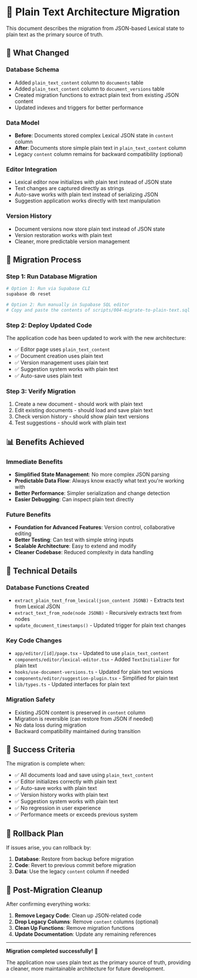 # 🔄 Plain Text Architecture Migration

This document describes the migration from JSON-based Lexical state to plain text as the primary source of truth.

## 🎯 What Changed

### **Database Schema**
- Added `plain_text_content` column to `documents` table
- Added `plain_text_content` column to `document_versions` table
- Created migration functions to extract plain text from existing JSON content
- Updated indexes and triggers for better performance

### **Data Model**
- **Before**: Documents stored complex Lexical JSON state in `content` column
- **After**: Documents store simple plain text in `plain_text_content` column
- Legacy `content` column remains for backward compatibility (optional)

### **Editor Integration**
- Lexical editor now initializes with plain text instead of JSON state
- Text changes are captured directly as strings
- Auto-save works with plain text instead of serializing JSON
- Suggestion application works directly with text manipulation

### **Version History**
- Document versions now store plain text instead of JSON state
- Version restoration works with plain text
- Cleaner, more predictable version management

## 🚀 Migration Process

### **Step 1: Run Database Migration**
```bash
# Option 1: Run via Supabase CLI
supabase db reset

# Option 2: Run manually in Supabase SQL editor
# Copy and paste the contents of scripts/004-migrate-to-plain-text.sql
```

### **Step 2: Deploy Updated Code**
The application code has been updated to work with the new architecture:

- ✅ Editor page uses `plain_text_content`
- ✅ Document creation uses plain text
- ✅ Version management uses plain text
- ✅ Suggestion system works with plain text
- ✅ Auto-save uses plain text

### **Step 3: Verify Migration**
1. Create a new document - should work with plain text
2. Edit existing documents - should load and save plain text
3. Check version history - should show plain text versions
4. Test suggestions - should work with plain text

## 📊 Benefits Achieved

### **Immediate Benefits**
- **Simplified State Management**: No more complex JSON parsing
- **Predictable Data Flow**: Always know exactly what text you're working with
- **Better Performance**: Simpler serialization and change detection
- **Easier Debugging**: Can inspect plain text directly

### **Future Benefits**
- **Foundation for Advanced Features**: Version control, collaborative editing
- **Better Testing**: Can test with simple string inputs
- **Scalable Architecture**: Easy to extend and modify
- **Cleaner Codebase**: Reduced complexity in data handling

## 🔧 Technical Details

### **Database Functions Created**
- `extract_plain_text_from_lexical(json_content JSONB)` - Extracts text from Lexical JSON
- `extract_text_from_node(node JSONB)` - Recursively extracts text from nodes
- `update_document_timestamps()` - Updated trigger for plain text changes

### **Key Code Changes**
- `app/editor/[id]/page.tsx` - Updated to use `plain_text_content`
- `components/editor/lexical-editor.tsx` - Added `TextInitializer` for plain text
- `hooks/use-document-versions.ts` - Updated for plain text versions
- `components/editor/suggestion-plugin.tsx` - Simplified for plain text
- `lib/types.ts` - Updated interfaces for plain text

### **Migration Safety**
- Existing JSON content is preserved in `content` column
- Migration is reversible (can restore from JSON if needed)
- No data loss during migration
- Backward compatibility maintained during transition

## 🎯 Success Criteria

The migration is complete when:

- ✅ All documents load and save using `plain_text_content`
- ✅ Editor initializes correctly with plain text
- ✅ Auto-save works with plain text
- ✅ Version history works with plain text
- ✅ Suggestion system works with plain text
- ✅ No regression in user experience
- ✅ Performance meets or exceeds previous system

## 🚨 Rollback Plan

If issues arise, you can rollback by:

1. **Database**: Restore from backup before migration
2. **Code**: Revert to previous commit before migration
3. **Data**: Use the legacy `content` column if needed

## 📝 Post-Migration Cleanup

After confirming everything works:

1. **Remove Legacy Code**: Clean up JSON-related code
2. **Drop Legacy Columns**: Remove `content` columns (optional)
3. **Clean Up Functions**: Remove migration functions
4. **Update Documentation**: Update any remaining references

---

**Migration completed successfully!** 🎉

The application now uses plain text as the primary source of truth, providing a cleaner, more maintainable architecture for future development. 